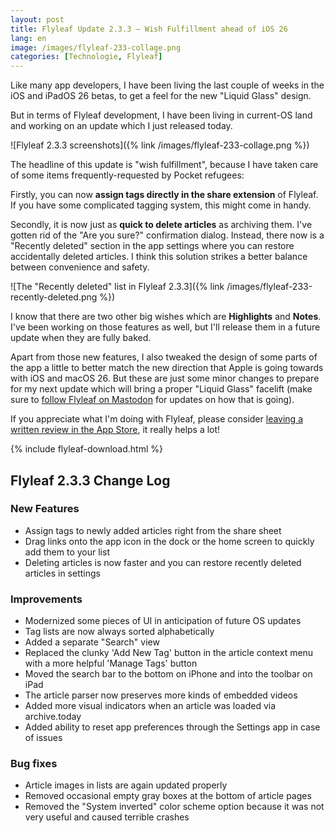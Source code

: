 ```yaml
---
layout: post 
title: Flyleaf Update 2.3.3 – Wish Fulfillment ahead of iOS 26
lang: en
image: /images/flyleaf-233-collage.png
categories: [Technologie, Flyleaf]
---
```


Like many app developers, I have been living the last couple of weeks in the iOS and iPadOS 26 betas, to get a feel for the new "Liquid Glass" design.

But in terms of Flyleaf development, I have been living in current-OS land and working on an update which I just released today.

![Flyleaf 2.3.3 screenshots]({% link /images/flyleaf-233-collage.png %})

The headline of this update is "wish fulfillment", because I have taken care of some items frequently-requested by Pocket refugees:

Firstly, you can now **assign tags directly in the share extension** of Flyleaf. If you have some complicated tagging system, this might come in handy.

Secondly, it is now just as **quick to delete articles** as archiving them. I've gotten rid of the "Are you sure?" confirmation dialog. Instead, there now is a "Recently deleted" section in the app settings where you can restore accidentally deleted articles. I think this solution strikes a better balance between convenience and safety.

![The "Recently deleted" list in Flyleaf 2.3.3]({% link /images/flyleaf-233-recently-deleted.png %})

I know that there are two other big wishes which are **Highlights** and **Notes**. I've been working on those features as well, but I'll release them in a future update when they are fully baked.

Apart from those new features, I also tweaked the design of some parts of the app a little to better match the new direction that Apple is going towards with iOS and macOS 26. But these are just some minor changes to prepare for my next update which will bring a proper "Liquid Glass" facelift (make sure to [follow Flyleaf on Mastodon](https://mastodon.social/@flyleafapp) for updates on how that is going).

If you appreciate what I'm doing with Flyleaf, please consider [leaving a written review in the App Store](https://apps.apple.com/app/flyleaf-read-later/id6475200381?action=write-review), it really helps a lot!

{% include flyleaf-download.html %}

## Flyleaf 2.3.3 Change Log

### New Features ###

- Assign tags to newly added articles right from the share sheet
- Drag links onto the app icon in the dock or the home screen to quickly add them to your list
- Deleting articles is now faster and you can restore recently deleted articles in settings

### Improvements ###

- Modernized some pieces of UI in anticipation of future OS updates
- Tag lists are now always sorted alphabetically
- Added a separate "Search" view
- Replaced the clunky 'Add New Tag' button in the article context menu with a more helpful 'Manage Tags' button
- Moved the search bar to the bottom on iPhone and into the toolbar on iPad
- The article parser now preserves more kinds of embedded videos
- Added more visual indicators when an article was loaded via archive.today
- Added ability to reset app preferences through the Settings app in case of issues

### Bug fixes ###

- Article images in lists are again updated properly
- Removed occasional empty gray boxes at the bottom of article pages
- Removed the "System inverted" color scheme option because it was not very useful and caused terrible crashes
